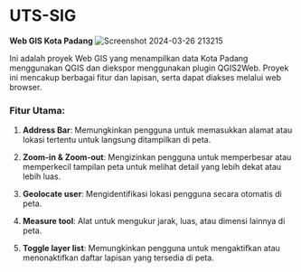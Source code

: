 # UTS-SIG

**Web GIS Kota Padang**
![Screenshot 2024-03-26 213215](https://github.com/azka120140201/UTS-SIG/assets/101125177/1c72a33c-8a29-4e2f-9a02-d039d6327c19)

Ini adalah proyek Web GIS yang menampilkan data Kota Padang menggunakan QGIS dan diekspor menggunakan plugin QGIS2Web. Proyek ini mencakup berbagai fitur dan lapisan, serta dapat diakses melalui web browser.

### Fitur Utama:

1. **Address Bar**: Memungkinkan pengguna untuk memasukkan alamat atau lokasi tertentu untuk langsung ditampilkan di peta.
   
2. **Zoom-in & Zoom-out**: Mengizinkan pengguna untuk memperbesar atau memperkecil tampilan peta untuk melihat detail yang lebih dekat atau lebih luas.

3. **Geolocate user**: Mengidentifikasi lokasi pengguna secara otomatis di peta.

4. **Measure tool**: Alat untuk mengukur jarak, luas, atau dimensi lainnya di peta.

5. **Toggle layer list**: Memungkinkan pengguna untuk mengaktifkan atau menonaktifkan daftar lapisan yang tersedia di peta.
